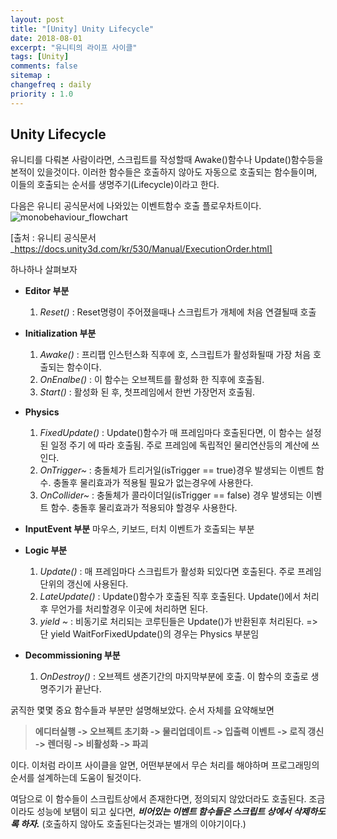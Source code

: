 ```yaml
---
layout: post
title: "[Unity] Unity Lifecycle"
date: 2018-08-01
excerpt: "유니티의 라이프 사이클"
tags: [Unity]
comments: false
sitemap :
changefreq : daily
priority : 1.0
---
```


## Unity Lifecycle

 유니티를 다뤄본 사람이라면, 스크립트를 작성할때 Awake()함수나 Update()함수등을 본적이
있을것이다. 이러한 함수들은 호출하지 않아도 자동으로 호출되는 함수들이며, 이들의 호출되는
순서를 생명주기(Lifecycle)이라고 한다.

다음은 유니티 공식문서에 나와있는 이벤트함수 호출 플로우차트이다.
![monobehaviour_flowchart](/assets/img/unitylifecycl/monobehaviour_flowchart.png)

[출처 : 유니티 공식문서_https://docs.unity3d.com/kr/530/Manual/ExecutionOrder.html]

하나하나 살펴보자

* **Editor 부분**
  1. *Reset()* : Reset명령이 주어졌을때나 스크립트가 개체에 처음 연결될때 호출

* **Initialization 부분**
  1. *Awake()* : 프리팹 인스턴스화 직후에 호, 스크립트가 활성화될때 가장 처음 호출되는 함수이다.
  2. *OnEnalbe()* : 이 함수는 오브젝트를 활성화 한 직후에 호출됨.
  3. *Start()* : 활성화 된 후, 첫프레임에서 한번 가장먼저 호출됨.

* **Physics**
  1. *FixedUpdate()* : Update()함수가 매 프레임마다 호출된다면, 이 함수는 설정된 일정 주기
    에 따라 호출됨. 주로 프레임에 독립적인 물리연산등의 계산에 쓰인다.
  2. *OnTrigger~* : 충돌체가 트리거일(isTrigger == true)경우 발생되는 이벤트 함수. 충돌후
    물리효과가 적용될 필요가 없는경우에 사용한다.
  3. *OnCollider~* : 충돌체가 콜라이더일(isTrigger == false) 경우 발생되는 이벤트 함수.
    충돌후 물리효과가 적용되야 할경우 사용한다.

* **InputEvent 부분**
  마우스, 키보드, 터치 이벤트가 호출되는 부분

* **Logic 부분**
  1. *Update()* : 매 프레임마다 스크립트가 활성화 되있다면 호출된다.
    주로 프레임단위의 갱신에 사용된다.
  2. *LateUpdate()* : Update()함수가 호출된 직후 호출된다. Update()에서 처리후 무언가를
    처리할경우 이곳에 처리하면 된다.
  3. *yield ~* : 비동기로 처리되는 코루틴들은 Update()가 반환된후 처리된다.
  => 단 yield WaitForFixedUpdate()의 경우는 Physics 부분임

* **Decommissioning 부분**
  1. *OnDestroy()* : 오브젝트 생존기간의 마지막부분에 호출. 이 함수의 호출로 생명주기가 끝난다.

굵직한 몇몇 중요 함수들과 부분만 설명해보았다. 순서 자체를 요약해보면

 > **에디터실행 -> 오브젝트 초기화 -> 물리업데이트 -> 입출력 이벤트 -> 로직 갱신
  -> 렌더링 -> 비활성화 -> 파괴**

이다. 이처럼 라이프 사이클을 알면, 어떤부분에서 무슨 처리를 해야하며 프로그래밍의 순서를
설계하는데 도움이 될것이다.

여담으로 이 함수들이 스크립트상에서 존재한다면, 정의되지 않았더라도 호출된다. 조금이라도
성능에 보탬이 되고 싶다면, ***비어있는 이벤트 함수들은 스크립트 상에서 삭제하도록 하자.***
(호출하지 않아도 호출된다는것과는 별개의 이야기이다.)
